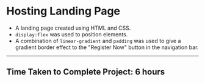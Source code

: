 # Hosting Landing Page

- A landing page created using HTML and CSS.
- `display:flex` was used to position elements.
- A combination of `linear-gradient` and `padding` was used to give a gradient border effect to the "Register Now" button in the navigation bar.
***

## Time Taken to Complete Project: **6 hours**